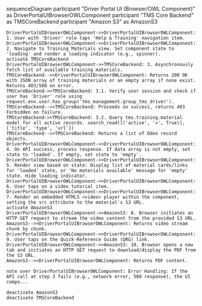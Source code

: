 sequenceDiagram
    participant "Driver Portal UI (Browser/OWL Component)" as DriverPortalUIBrowserOWLComponent
    participant "TMS Core Backend" as TMSCoreBackend
    participant "Amazon S3" as AmazonS3

    DriverPortalUIBrowserOWLComponent->>DriverPortalUIBrowserOWLComponent: 1. User with 'Driver' role taps 'Help & Training' navigation item.
    DriverPortalUIBrowserOWLComponent->>DriverPortalUIBrowserOWLComponent: 2. Navigate to Training Materials view. Set component state to 'loading' and render a loading indicator (e.g., spinner).
    activate TMSCoreBackend
    DriverPortalUIBrowserOWLComponent->>TMSCoreBackend: 3. Asynchronously fetch list of available training materials.
    TMSCoreBackend-->>DriverPortalUIBrowserOWLComponent: Returns 200 OK with JSON array of training materials or an empty array if none exist. Returns 403/500 on error.
    TMSCoreBackend->>TMSCoreBackend: 3.1. Verify user session and check if user has 'Driver' role using request.env.user.has_group('tms_management.group_tms_driver').
    TMSCoreBackend-->>TMSCoreBackend: Proceeds on success, returns 403 Forbidden on failure.
    TMSCoreBackend->>TMSCoreBackend: 3.2. Query tms.training.material model for all active records. search_read([('active', '=', True)], ['title', 'type', 'url'])
    TMSCoreBackend-->>TMSCoreBackend: Returns a list of Odoo record objects.
    DriverPortalUIBrowserOWLComponent->>DriverPortalUIBrowserOWLComponent: 4. On API success, process response. If data array is not empty, set state to 'loaded'. If empty, set state to 'empty'.
    DriverPortalUIBrowserOWLComponent->>DriverPortalUIBrowserOWLComponent: 5. Render view based on state: Display list of material cards/links for 'loaded' state, or 'No materials available' message for 'empty' state. Hide loading indicator.
    DriverPortalUIBrowserOWLComponent->>DriverPortalUIBrowserOWLComponent: 6. User taps on a video tutorial item.
    DriverPortalUIBrowserOWLComponent->>DriverPortalUIBrowserOWLComponent: 7. Render an embedded HTML5 <video> player within the component, setting the src attribute to the material's S3 URL.
    activate AmazonS3
    DriverPortalUIBrowserOWLComponent->>AmazonS3: 8. Browser initiates an HTTP GET request to stream the video content from the provided S3 URL.
    AmazonS3-->>DriverPortalUIBrowserOWLComponent: Returns video stream chunk by chunk.
    DriverPortalUIBrowserOWLComponent->>DriverPortalUIBrowserOWLComponent: 9. User taps on the Quick-Reference Guide (QRG) link.
    DriverPortalUIBrowserOWLComponent->>AmazonS3: 10. Browser opens a new tab and initiates an HTTP GET request to download/display the PDF from the S3 URL.
    AmazonS3-->>DriverPortalUIBrowserOWLComponent: Returns PDF content.

    note over DriverPortalUIBrowserOWLComponent: Error Handling: If the API call at step 3 fails (e.g., network error, 500 response), the UI compo...

    deactivate AmazonS3
    deactivate TMSCoreBackend
